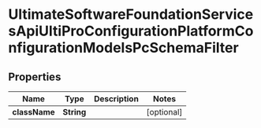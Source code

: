 

# UltimateSoftwareFoundationServicesApiUltiProConfigurationPlatformConfigurationModelsPcSchemaFilter


## Properties

| Name | Type | Description | Notes |
|------------ | ------------- | ------------- | -------------|
|**className** | **String** |  |  [optional] |



